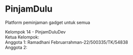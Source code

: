 # PinjamDulu
Platform peminjaman gadget untuk semua

Kelompok 14 - PinjamDuluDev\
Ketua Kelompok:\
Anggota 1: Ramadhani Februarrahman-22/500335/TK/54838\
Anggota 2:
